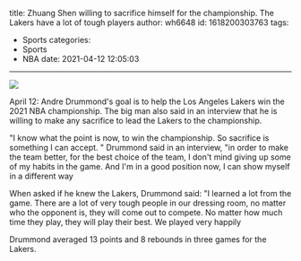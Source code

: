 title: Zhuang Shen  willing to sacrifice himself for the championship. The Lakers have a lot of tough players
author: wh6648
id: 1618200303763
tags: 
- Sports
categories: 
- Sports
- NBA
date: 2021-04-12 12:05:03
---
![](https://p3.itc.cn/images01/20210412/97e0a4eddfee4c169ba10db71e314cac.jpeg)


April 12: Andre Drummond's goal is to help the Los Angeles Lakers win the 2021 NBA championship. The big man also said in an interview that he is willing to make any sacrifice to lead the Lakers to the championship.

"I know what the point is now, to win the championship. So sacrifice is something I can accept. " Drummond said in an interview, "in order to make the team better, for the best choice of the team, I don't mind giving up some of my habits in the game. And I'm in a good position now, I can show myself in a different way

When asked if he knew the Lakers, Drummond said: "I learned a lot from the game. There are a lot of very tough people in our dressing room, no matter who the opponent is, they will come out to compete. No matter how much time they play, they will play their best. We played very happily

Drummond averaged 13 points and 8 rebounds in three games for the Lakers.

